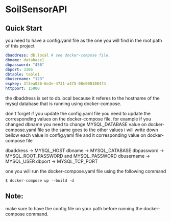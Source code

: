 # SoilSensorAPI


## Quick Start

you need to have a config.yaml file as the one you will find in the root path
of this project

```yaml
dbaddress: db.local # see docker-compose file.
dbname: database1
dbpassword: "456"
dbport: 3306
dbtable: table1
dbusername: "123"
espkey: 3f3ea036-6e3e-4731-a475-08e008108474
httpport: 15000
```
the dbaddress is set to db.local because it referes to the hostname of the
mysql database that is running using docker-compose.


don't forget if you update the config.yaml file you need to update the
corresponding values on the docker-compose file. for example if you changed
dbname you need to change MYSQL_DATABASE value on docker-compose.yaml file so
the same goes to the other values i will write down bellow each value in
config.yaml file and it corresponding value on docker-compose file

dbaddress -> MYSQL_HOST
dbname -> MYSQL_DATABASE
dbpassword -> MYSQL_ROOT_PASSWORD and MYSQL_PASSWORD
dbusername -> MYSQL_USER
dbport -> MYSQL_TCP_PORT


one you will run the docker-compose.yaml file using the following command
```console
$ docker-compose up --build -d
```



## Note:
make sure to have the config file on your path before running the
docker-compose command.
